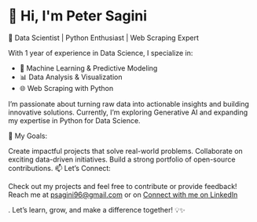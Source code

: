 

<H1>👋 Hi, I'm Peter Sagini</h1>
🌟 Data Scientist | Python Enthusiast | Web Scraping Expert

With 1 year of experience in Data Science, I specialize in:

<ul>
  <li>🧠 Machine Learning & Predictive Modeling</li>
  <li>📊 Data Analysis & Visualization</li>
  <li>🌐 Web Scraping with Python</li>
</ul>

I’m passionate about turning raw data into actionable insights and building innovative solutions. Currently, I’m exploring Generative AI and expanding my expertise in Python for Data Science.

🚀 My Goals:

Create impactful projects that solve real-world problems.
Collaborate on exciting data-driven initiatives.
Build a strong portfolio of open-source contributions.
📫 Let’s Connect:

Check out my projects and feel free to contribute or provide feedback!
Reach me at psagini96@gmail.com or on <a href="https://www.linkedin.com/in/peter-sagini-b33088235/" target="_blank">Connect with me on LinkedIn</a>

.
Let’s learn, grow, and make a difference together! 💡✨
